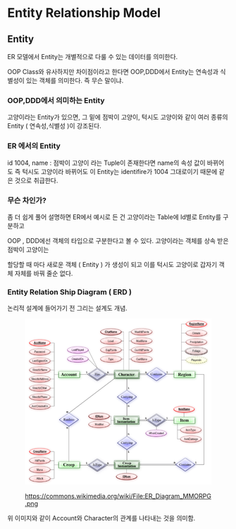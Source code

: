 # Entity Relationship Model

## Entity

ER 모델에서 Entity는 개별적으로 다룰 수 있는 데이터를 의미한다.

OOP Class와 유사하지만  차이점이라고 한다면 OOP,DDD에서 Entity는 연속성과 식별성이 있는 객체를 의미한다. 즉 무슨 말이냐. &#x20;

### OOP,DDD에서 의미하는 Entity

고양이라는 Entity가 있으면, 그 밑에 점박이 고양이, 턱시도 고양이와 같이 여러 종류의 Entity ( 연속성,식별성 )이 강조된다.&#x20;

### ER 에서의 Entity

id 1004, name : 점박이 고양이 라는 Tuple이 존재한다면 name의 속성 값이 바뀌어도 즉 턱시도 고양이라 바뀌어도 이 Entity는 identifire가 1004 그대로이기 때문에 같은 것으로 취급한다.



### 무슨 차인가?

좀 더 쉽게 풀어 설명하면 ER에서 예시로 든 건 고양이라는 Table에 Id별로 Entity를 구분하고

OOP , DDD에선 객체의 타입으로 구분한다고 볼 수 있다. 고양이라는 객체를 상속 받은 점박이 고양이는

할당할 때 마다 새로운 객체 ( Entity ) 가 생성이 되고 이를 턱시도 고양이로 갑자기 객체 자체를 바꿔 줄순 없다.



### Entity Relation Ship Diagram ( ERD )

논리적 설계에 들어가기 전 그리는 설계도 개념.

<figure><img src="../../.gitbook/assets/image (2).png" alt=""><figcaption><p><a href="https://commons.wikimedia.org/wiki/File:ER_Diagram_MMORPG.png">https://commons.wikimedia.org/wiki/File:ER_Diagram_MMORPG.png</a></p></figcaption></figure>

위 이미지와 같이 Account와 Character의 관계를 나타내는 것을 의미함.

